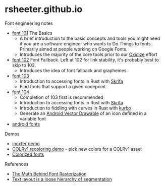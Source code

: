 # rsheeter.github.io

Font engineering notes

* [font 101](/font101) The Basics
   * A brief introduction to the basic concepts and tools you might need if you are a software engineer who wants to Do Things to fonts. Primarily aimed at people working on Google Fonts.
   * Introduces the majority of the core tools prior to our [Oxidize](https://github.com/googlefonts/oxidize) effort
* [font 102](/font102) Font Fallback. Left at 102 for link stability, it's probably best to skip to 103.
   * Introduces the idea of font fallback and graphemes
* [font 103](/font103)
   * Introduction to accessing fonts in Rust with [Skrifa](https://docs.rs/skrifa/latest/skrifa)
   * Find fonts that support a given codepoint
* [font 104](/font104)
   * Completion of 103 first is recommended
   * Introduction to accessing fonts in Rust with [Skrifa](https://docs.rs/skrifa/latest/skrifa)
   * Introduction to fiddling with curves in Rust with [kurbo](https://docs.rs/kurbo/latest/kurbo)   
   * Generate an [Android Vector Drawable](https://developer.android.com/develop/ui/views/graphics/vector-drawable-resources) of an icon defined in a variable font
* [android fonts](/android_fonts)

Demos

* [incxfer demo](/incxfer_demo)
* [COLRv1 recoloring demo](/recolor) - pick new colors for a COLRv1 asset
* [Colorized fonts](/colorize)

References

* [The Math Behind Font Rasterization](https://youtu.be/LaYPoMPRSlk)
* [Text layout is a loose hierarchy of segmentation](https://raphlinus.github.io/text/2020/10/26/text-layout.html)

